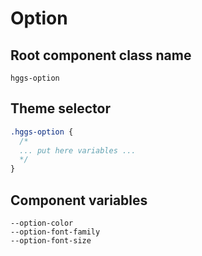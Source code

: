 # Option

## Root component class name

`hggs-option`

## Theme selector

```css
.hggs-option {
  /*
  ... put here variables ...
  */
}
```

## Component variables
```
--option-color
--option-font-family
--option-font-size
```
